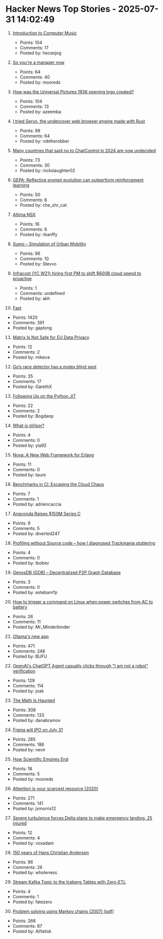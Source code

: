 # Hacker News Top Stories - 2025-07-31 14:02:49

1. [Introduction to Computer Music](https://cmtext.com/)
   - Points: 104
   - Comments: 17
   - Posted by: hecanjog

2. [So you're a manager now](https://scottkosman.com/post/blog/so-youre-a-manager-now/)
   - Points: 64
   - Comments: 40
   - Posted by: mooreds

3. [How was the Universal Pictures 1936 opening logo created?](https://movies.stackexchange.com/questions/128020/how-was-the-universal-pictures-1936-opening-logo-created)
   - Points: 104
   - Comments: 13
   - Posted by: azeemba

4. [I tried Servo, the undercover web browser engine made with Rust](https://www.spacebar.news/servo-undercover-web-browser-engine/)
   - Points: 98
   - Comments: 64
   - Posted by: robtherobber

5. [Many countries that said no to ChatControl in 2024 are now undecided](https://digitalcourage.social/@echo_pbreyer/114946559233051667)
   - Points: 73
   - Comments: 30
   - Posted by: nickslaughter02

6. [GEPA: Reflective prompt evolution can outperform reinforcement learning](https://arxiviq.substack.com/p/gepa-reflective-prompt-evolution)
   - Points: 50
   - Comments: 6
   - Posted by: che_shr_cat

7. [Altima NSX](https://computeradsfromthepast.substack.com/p/altima-nsx)
   - Points: 16
   - Comments: 6
   - Posted by: rbanffy

8. [Sumo – Simulation of Urban Mobility](https://eclipse.dev/sumo/)
   - Points: 96
   - Comments: 10
   - Posted by: Stevvo

9. [Infracost (YC W21) hiring first PM to shift $600B cloud spend to proactive](https://www.ycombinator.com/companies/infracost/jobs/ukwJ299-senior-product-manager)
   - Points: 1
   - Comments: undefined
   - Posted by: akh

10. [Fast](https://www.catherinejue.com/fast)
   - Points: 1420
   - Comments: 391
   - Posted by: gaplong

11. [Matrix Is Not Safe for EU Data Privacy](https://wire.com/en/blog/matrix-not-safe-eu-data-privacy)
   - Points: 12
   - Comments: 2
   - Posted by: mikece

12. [Go’s race detector has a mutex blind spot](https://doublefree.dev/go-race-mutex-blindspot/)
   - Points: 35
   - Comments: 17
   - Posted by: GarethX

13. [Following Up on the Python JIT](https://lwn.net/Articles/1029307/)
   - Points: 22
   - Comments: 2
   - Posted by: Bogdanp

14. [What is gVisor?](https://blog.yelinaung.com/posts/gvisor/)
   - Points: 4
   - Comments: 0
   - Posted by: yla92

15. [Nova: A New Web Framework for Erlang](undefined)
   - Points: 11
   - Comments: 0
   - Posted by: taure

16. [Benchmarks in CI: Escaping the Cloud Chaos](https://codspeed.io/blog/benchmarks-in-ci-without-noise)
   - Points: 7
   - Comments: 1
   - Posted by: adriencaccia

17. [Anaconda Raises $150M Series C](https://www.anaconda.com/press/anaconda-raises-150m-series-c-funding-ai-enterprise)
   - Points: 9
   - Comments: 5
   - Posted by: diverted247

18. [Profiling without Source code – how I diagnosed Trackmania stuttering](https://larstofus.com/2025/07/27/profiling-without-source-code-how-i-diagnosed-trackmania-stuttering/)
   - Points: 4
   - Comments: 0
   - Posted by: ibobev

19. [GenosDB (GDB) – Decentralized P2P Graph Database](https://www.npmjs.com/package/genosdb)
   - Points: 3
   - Comments: 0
   - Posted by: estebanrfp

20. [How to trigger a command on Linux when power switches from AC to battery](https://dataswamp.org/~solene/2025-05-31-linux-killswitch-on-power-disconnect.html)
   - Points: 26
   - Comments: 11
   - Posted by: Mr_Minderbinder

21. [Ollama's new app](https://ollama.com/blog/new-app)
   - Points: 471
   - Comments: 248
   - Posted by: BUFU

22. [OpenAI's ChatGPT Agent casually clicks through "I am not a robot" verification](https://arstechnica.com/information-technology/2025/07/openais-chatgpt-agent-casually-clicks-through-i-am-not-a-robot-verification-test/)
   - Points: 129
   - Comments: 114
   - Posted by: joak

23. [The Math Is Haunted](https://overreacted.io/the-math-is-haunted/)
   - Points: 308
   - Comments: 133
   - Posted by: danabramov

24. [Figma will IPO on July 31](https://www.figma.com/blog/ipo-pricing/)
   - Points: 285
   - Comments: 186
   - Posted by: nevir

25. [How Scientific Empires End](https://www.theatlantic.com/science/archive/2025/07/science-empire-america-decline/683711/)
   - Points: 18
   - Comments: 5
   - Posted by: mooreds

26. [Attention is your scarcest resource (2020)](https://www.benkuhn.net/attention/)
   - Points: 271
   - Comments: 141
   - Posted by: jxmorris12

27. [Severe turbulence forces Delta plane to make emergency landing, 25 injured](https://www.theguardian.com/world/2025/jul/31/severe-turbulence-delta-25-passengers-injured)
   - Points: 12
   - Comments: 4
   - Posted by: voxadam

28. [150 years of Hans Christian Andersen](https://www.newstatesman.com/culture/books/book-of-the-day/2025/07/150-years-of-the-bizarre-hans-christian-andersen)
   - Points: 96
   - Comments: 26
   - Posted by: wholeness

29. [Stream Kafka Topic to the Iceberg Tables with Zero-ETL](https://vutr.substack.com/p/stream-kafka-topic-to-the-iceberg)
   - Points: 4
   - Comments: 1
   - Posted by: fatezero

30. [Problem solving using Markov chains (2007) [pdf]](http://math.uchicago.edu/~shmuel/Network-course-readings/Markov_chain_tricks.pdf)
   - Points: 266
   - Comments: 87
   - Posted by: Alifatisk

